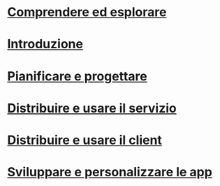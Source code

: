 # [Comprendere ed esplorare](/rights-management/information-protection/what-is-information-protection)
# [Introduzione](/rights-management/get-started/requirements-azure-rms)
# [Pianificare e progettare](/rights-management/plan-design/deployment-roadmap)
# [Distribuire e usare il servizio](/rights-management/deploy-use/activate-service)
# [Distribuire e usare il client](/rights-management/rms-client/use-client)
# [Sviluppare e personalizzare le app](/rights-management/develop/developers-guide)



<!--HONumber=Sep16_HO4-->


